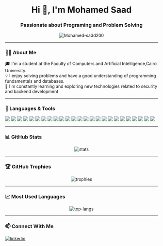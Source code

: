 <h1 align="center">Hi 👋, I'm Mohamed Saad</h1>
<h3 align="center">Passionate about Programing and Problem Solving</h3>

<p align="center">
  <img src="https://komarev.com/ghpvc/?username=Mohamed-sa3d200&label=Profile%20views&color=0e75b6&style=flat" alt="Mohamed-sa3d200" />
</p>

---

### 👨‍💻 About Me

🎓 I'm a student at the Faculty of Computers and Artificial Intelligence,Cairo University.  
💡 I enjoy solving problems and have a good understanding of programming fundamentals and databases.  
🚀 I'm constantly learning and exploring new technologies related to security and backend development.

---

### 🧰 Languages & Tools

<p align="left">

<!-- Programming Languages -->
<img src="https://img.shields.io/badge/C++-00599C?style=for-the-badge&logo=c%2B%2B&logoColor=white"/>
<img src="https://img.shields.io/badge/Python-3776AB?style=for-the-badge&logo=python&logoColor=white"/>
<img src="https://img.shields.io/badge/Java-007396?style=for-the-badge&logo=java&logoColor=white"/>

<!-- Web Development -->
<img src="https://img.shields.io/badge/HTML5-E34F26?style=for-the-badge&logo=html5&logoColor=white"/>
<img src="https://img.shields.io/badge/CSS3-1572B6?style=for-the-badge&logo=css3&logoColor=white"/>
<img src="https://img.shields.io/badge/JavaScript-F7DF1E?style=for-the-badge&logo=javascript&logoColor=black"/>
<img src="https://img.shields.io/badge/AJAX-007FFF?style=for-the-badge"/>
<img src="https://img.shields.io/badge/jQuery-0769AD?style=for-the-badge&logo=jquery&logoColor=white"/>

<!-- Backend & Frameworks -->
<img src="https://img.shields.io/badge/Django-092E20?style=for-the-badge&logo=django&logoColor=white"/>
<img src="https://img.shields.io/badge/MTV%20Architecture-44A833?style=for-the-badge"/>

<!-- Databases -->
<img src="https://img.shields.io/badge/SQL-4479A1?style=for-the-badge&logo=postgresql&logoColor=white"/>
<img src="https://img.shields.io/badge/Oracle-F80000?style=for-the-badge&logo=oracle&logoColor=white"/>
<img src="https://img.shields.io/badge/PL/SQL-F80000?style=for-the-badge&logo=oracle&logoColor=white"/>
<img src="https://img.shields.io/badge/Relational%20DB%20Design-4B8BBE?style=for-the-badge"/>

<!-- Version Control -->
<img src="https://img.shields.io/badge/Git-F05032?style=for-the-badge&logo=git&logoColor=white"/>
<img src="https://img.shields.io/badge/GitHub-181717?style=for-the-badge&logo=github&logoColor=white"/>

<!-- Concepts -->
<img src="https://img.shields.io/badge/OOP-6DB33F?style=for-the-badge"/>
<img src="https://img.shields.io/badge/Data%20Structures%20&%20Algorithms-00758F?style=for-the-badge"/>
<img src="https://img.shields.io/badge/Software%20Design%20Principles-7952B3?style=for-the-badge"/>

<!-- Operating Systems -->
<img src="https://img.shields.io/badge/Windows-0078D6?style=for-the-badge&logo=windows&logoColor=white"/>
<img src="https://img.shields.io/badge/Linux-FCC624?style=for-the-badge&logo=linux&logoColor=black"/>
<img src="https://img.shields.io/badge/Bash-4EAA25?style=for-the-badge&logo=gnubash&logoColor=white"/>

<!-- Networking -->
<img src="https://img.shields.io/badge/TCP/IP-005B9A?style=for-the-badge"/>
<img src="https://img.shields.io/badge/OSI%20Model-1F4E5F?style=for-the-badge"/>


<!-- Cybersecurity -->
<img src="https://img.shields.io/badge/Security%20Fundamentals-8BC34A?style=for-the-badge"/>

</p>

---

### 📊 GitHub Stats

<p align="center">
  <img src="https://github-readme-stats.vercel.app/api?username=Mohamed-sa3d200&show_icons=true&theme=dark" alt="stats"/>
</p>

---

### 🏆 GitHub Trophies

<p align="center">
  <img src="https://github-profile-trophy.vercel.app/?username=Mohamed-sa3d200&theme=onedark&no-frame=true&no-bg=true" alt="trophies"/>
</p>

---

### 📈 Most Used Languages

<p align="center">
  <img src="https://github-readme-stats.vercel.app/api/top-langs/?username=Mohamed-sa3d200&layout=compact&theme=dark" alt="top-langs"/>
</p>

---

### 📫 Connect With Me

<p align="left">
  <a href="https://www.linkedin.com/in/mohamed-saad-8519492b0/" target="blank">
    <img align="center" src="https://img.shields.io/badge/LinkedIn-blue?style=for-the-badge&logo=linkedin&logoColor=white" alt="linkedin"/>
  </a>
</p>
